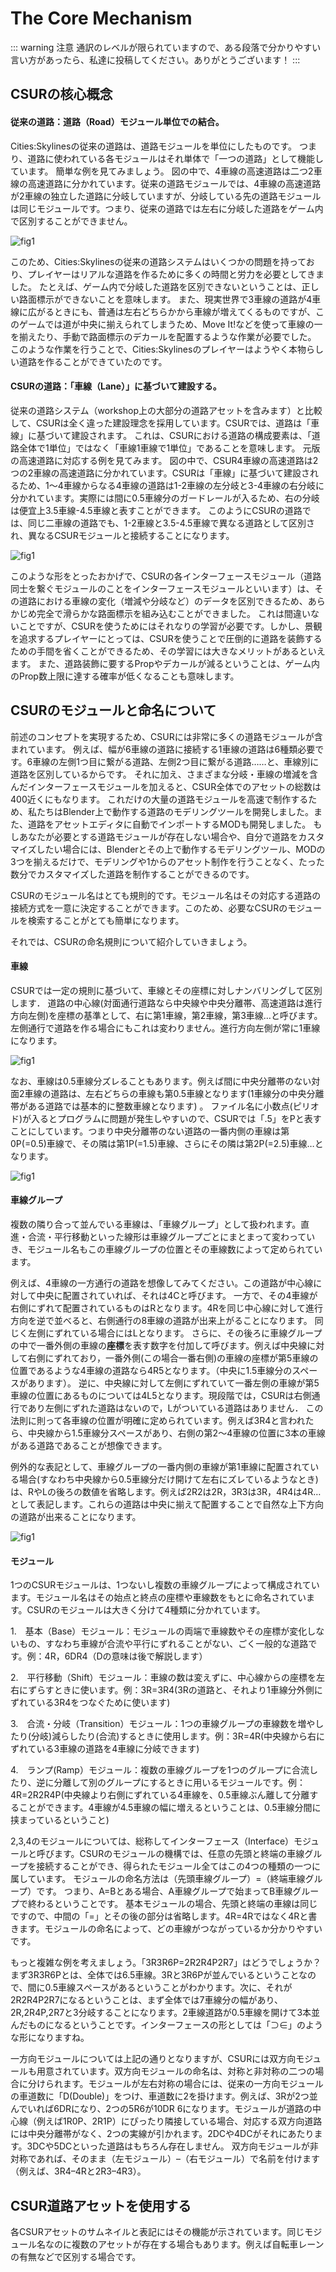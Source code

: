 # The Core Mechanism

::: warning 注意
 通訳のレベルが限られていますので、ある段落で分かりやすい言い方があったら、私達に投稿してください。ありがとうございます！
:::

## CSURの核心概念
#### 従来の道路：道路（Road）モジュール単位での結合。
Cities:Skylinesの従来の道路は、道路モジュールを単位にしたものです。
つまり、道路に使われている各モジュールはそれ単体で「一つの道路」として機能しています。
簡単な例を見てみましょう。 図の中で、4車線の高速道路は二つ2車線の高速道路に分かれています。従来の道路モジュールでは、4車線の高速道路が2車線の独立した道路に分岐していますが、分岐している先の道路モジュールは同じモジュールです。つまり、従来の道路では左右に分岐した道路をゲーム内で区別することができません。


![fig1](https://i.loli.net/2019/09/23/mqGi2fxdXMKYZEp.jpg)


このため、Cities:Skylinesの従来の道路システムはいくつかの問題を持っており、プレイヤーはリアルな道路を作るために多くの時間と労力を必要としてきました。
たとえば、ゲーム内で分岐した道路を区別できないということは、正しい路面標示ができないことを意味します。
また、現実世界で3車線の道路が4車線に広がるときにも、普通は左右どちらかから車線が増えてくるものですが、このゲームでは道が中央に揃えられてしまうため、Move It!などを使って車線の一を揃えたり、手動で路面標示のデカールを配置するような作業が必要でした。
このような作業を行うことで、Cities:Skylinesのプレイヤーはようやく本物らしい道路を作ることができていたのです。


#### CSURの道路：「車線（Lane）」に基づいて建設する。
従来の道路システム（workshop上の大部分の道路アセットを含みます）と比較して、CSURは全く違った建設理念を採用しています。CSURでは、道路は「車線」に基づいて建設されます。
これは、CSURにおける道路の構成要素は、「道路全体で1単位」ではなく「車線1車線で1単位」であることを意味します。
元版の高速道路に対応する例を見てみます。 図の中で、CSUR4車線の高速道路は2つの2車線の高速道路に分かれています。CSURは「車線」に基づいて建設されるため、1～4車線からなる4車線の道路は1-2車線の左分岐と3-4車線の右分岐に分かれています。実際には間に0.5車線分のガードレールが入るため、右の分岐は便宜上3.5車線-4.5車線と表すことができます。
このようにCSURの道路では、同じ二車線の道路でも、1-2車線と3.5-4.5車線で異なる道路として区別され、異なるCSURモジュールと接続することになります。


![fig1](https://i.loli.net/2019/09/23/Zc82eyiTzAq7Eo9.jpg)


このような形をとったおかげで、CSURの各インターフェースモジュール（道路同士を繋ぐモジュールのことをインターフェースモジュールといいます）は、その道路における車線の変化（増減や分岐など）のデータを区別できるため、あらかじめ完全で滑らかな路面標示を組み込むことができました。
これは間違いないことですが、CSURを使うためにはそれなりの学習が必要です。しかし、景観を追求するプレイヤーにとっては、CSURを使うことで圧倒的に道路を装飾するための手間を省くことができるため、その学習には大きなメリットがあるといえます。
また、道路装飾に要するPropやデカールが減るということは、ゲーム内のProp数上限に達する確率が低くなることも意味します。



## CSURのモジュールと命名について

前述のコンセプトを実現するため、CSURには非常に多くの道路モジュールが含まれています。
例えば、幅が6車線の道路に接続する1車線の道路は6種類必要です。6車線の左側1つ目に繋がる道路、左側2つ目に繋がる道路……と、車線別に道路を区別しているからです。
それに加え、さまざまな分岐・車線の増減を含んだインターフェースモジュールを加えると、CSUR全体でのアセットの総数は400近くにもなります。
これだけの大量の道路モジュールを高速で制作するため、私たちはBlender上で動作する道路のモデリングツールを開発しました。また、道路をアセットエディタに自動でインポートするMODも開発しました。
もしあなたが必要とする道路モジュールが存在しない場合や、自分で道路をカスタマイズしたい場合には、Blenderとその上で動作するモデリングツール、MODの3つを揃えるだけで、モデリングや1からのアセット制作を行うことなく、たった数分でカスタマイズした道路を制作することができるのです。

CSURのモジュール名はとても規則的です。モジュール名はその対応する道路の接続方式を一意に決定することができます。このため、必要なCSURのモジュールを検索することがとても簡単になります。

それでは、CSURの命名規則について紹介していきましょう。

#### 車線
CSURでは一定の規則に基づいて、車線とその座標に対しナンバリングして区別します． 道路の中心線(対面通行道路なら中央線や中央分離帯、高速道路は進行方向左側)を座標の基準として、右に第1車線，第2車線，第3車線…と呼びます。
左側通行で道路を作る場合にもこれは変わりません。進行方向左側が常に1車線になります。

![fig1](https://i.loli.net/2019/09/23/mwdjRVPKrDnsZzi.png)

なお、車線は0.5車線分ズレることもあります。例えば間に中央分離帯のない対面2車線の道路は、左右どちらの車線も第0.5車線となります(1車線分の中央分離帯がある道路では基本的に整数車線となります) 。
ファイル名に小数点(ピリオド)が入るとプログラムに問題が発生しやすいので、CSURでは「.5」をPと表すことにしています。つまり中央分離帯のない道路の一番内側の車線は第0P(=0.5)車線で、その隣は第1P(=1.5)車線、さらにその隣は第2P(=2.5)車線…となります。

![fig1](https://i.loli.net/2019/09/23/Ksjow7xtdMLrIlU.png)

#### 車線グループ
複数の隣り合って並んでいる車線は、「車線グループ」として扱われます。直進・合流・平行移動といった線形は車線グループごとにまとまって変わっていき、モジュール名もこの車線グループの位置とその車線数によって定められています。

例えば、4車線の一方通行の道路を想像してみてください。この道路が中心線に対して中央に配置されていれば、それは4Cと呼びます。
一方で、その4車線が右側にずれて配置されているものはRとなります。4Rを同じ中心線に対して進行方向を逆で並べると、右側通行の8車線の道路が出来上がることになります。
同じく左側にずれている場合にはLとなります。
さらに、その後ろに車線グループの中で一番外側の車線の**座標**を表す数字を付加して呼びます。例えば中央線に対して右側にずれており，一番外側(この場合一番右側)の車線の座標が第5車線の位置であるような4車線の道路なら4R5となります。（中央に1.5車線分のスペースがあります）。
逆に、中央線に対して左側にずれていて一番左側の車線が第5車線の位置にあるものについては4L5となります。現段階では，CSURは右側通行であり左側にずれた道路はないので，Lがついている道路はありません． 
この法則に則って各車線の位置が明確に定められています。例えば3R4と言われたら、中央線から1.5車線分スペースがあり、右側の第2～4車線の位置に3本の車線がある道路であることが想像できます。

例外的な表記として、車線グループの一番内側の車線が第1車線に配置されている場合(すなわち中央線から0.5車線分だけ開けて左右にズレているようなとき)は、RやLの後ろの数値を省略します。例えば2R2は2R，3R3は3R，4R4は4R…として表記します。これらの道路は中央に揃えて配置することで自然な上下方向の道路が出来ることになります。

![fig1](https://i.loli.net/2019/09/23/1LnyGpW29fj6ASs.jpg)
#### モジュール
1つのCSURモジュールは、1つないし複数の車線グループによって構成されています。モジュール名はその始点と終点の座標や車線数をもとに命名されています。CSURのモジュールは大きく分けて4種類に分かれています。

1.　基本（Base）モジュール：モジュールの両端で車線数やその座標が変化しないもの、すなわち車線が合流や平行にずれることがない、ごく一般的な道路です。例：4R，6DR4（Dの意味は後で解説します）

2.　平行移動（Shift）モジュール：車線の数は変えずに、中心線からの座標を左右にずらすときに使います。例：3R=3R4(3Rの道路と、それより1車線分外側にずれている3R4をつなぐために使います)

3.　合流・分岐（Transition）モジュール：1つの車線グループの車線数を増やしたり(分岐)減らしたり(合流)するときに使用します。例：3R=4R(中央線から右にずれている3車線の道路を4車線に分岐できます)

4.　ランプ(Ramp）モジュール：複数の車線グループを1つのグループに合流したり、逆に分離して別のグループにするときに用いるモジュールです。例：4R=2R2R4P(中央線より右側にずれている4車線を、0.5車線ぶん離して分離することができます。4車線が4.5車線の幅に増えるということは、0.5車線分間に挟まっているということ)

2,3,4のモジュールについては、総称してインターフェース（Interface）モジュールと呼びます。CSURのモジュールの機構では、任意の先頭と終端の車線グループを接続することができ、得られたモジュール全てはこの4つの種類の一つに属しています。 モジュールの命名方法は（先頭車線グループ）=（終端車線グループ）です。
つまり、A=Bとある場合、A車線グループで始まってB車線グループで終わるということです。
基本モジュールの場合、先頭と終端の車線は同じですので、中間の「=」とその後の部分は省略します。4R=4Rではなく4Rと書きます。モジュールの命名によって、どの車線がつながっているか分かりやすいです。

もっと複雑な例を考えましょう。「3R3R6P=2R2R4P2R7」はどうでしょうか？
まず3R3R6Pとは、全体では6.5車線。3Rと3R6Pが並んでいるということなので、間に0.5車線スペースがあるということがわかります。次に、それが2R2R4P2R7になるということは、まず全体では7車線分の幅があり、2R,2R4P,2R7と3分岐することになります。2車線道路が0.5車線を開けて3本並んだものになるということです。インターフェースの形としては「⊃∈」のような形になりますね。

一方向モジュールについては上記の通りとなりますが、CSURには双方向モジュールも用意されています。双方向モジュールの命名は、対称と非対称の二つの場合に分けられます。モジュールが左右対称の場合には、従来の一方向モジュールの車道数に「D(Double)」をつけ、車道数に2を掛けます。例えば、3Rが2つ並んでいれば6DRになり、2つの5R6が10DR 6になります。モジュールが道路の中心線（例えば1R0P、2R1P）にぴったり隣接している場合、対応する双方向道路には中央分離帯がなく、2つの実線が引かれます。2DCや4DCがそれにあたります。3DCや5DCといった道路はもちろん存在しません。
双方向モジュールが非対称であれば、そのまま（左モジュール）–（右モジュール）で名前を付けます（例えば、3R4–4Rと2R3–4R3）。

## CSUR道路アセットを使用する
各CSURアセットのサムネイルと表記にはその機能が示されています。同じモジュール名なのに複数のアセットが存在する場合もあります。例えば自転車レーンの有無などで区別する場合です。
